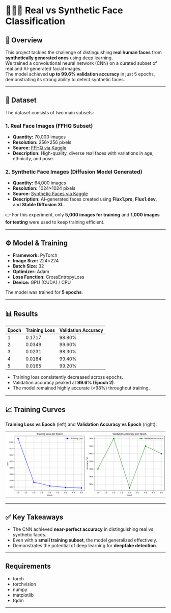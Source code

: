 # 🧑‍🤝‍🧑 Real vs Synthetic Face Classification

## 📌 Overview
This project tackles the challenge of distinguishing **real human faces** from **synthetically generated ones** using deep learning.  
We trained a convolutional neural network (CNN) on a curated subset of real and AI-generated facial images.  
The model achieved **up to 99.6% validation accuracy** in just 5 epochs, demonstrating its strong ability to detect synthetic faces.

---

## 📂 Dataset

The dataset consists of two main subsets:

### 1. Real Face Images (FFHQ Subset)
- **Quantity:** 70,000 images  
- **Resolution:** 256×256 pixels  
- **Source:** [FFHQ via Kaggle](https://www.kaggle.com/c/deepfake-detection-challenge/discussion/122786)  
- **Description:** High-quality, diverse real faces with variations in age, ethnicity, and pose.  

### 2. Synthetic Face Images (Diffusion Model Generated)
- **Quantity:** 64,000 images  
- **Resolution:** 1024×1024 pixels  
- **Source:** [Synthetic Faces via Kaggle](https://www.kaggle.com/datasets/selfishgene/sfhq-t2i-synthetic-faces-from-text-2-image-models)  
- **Description:** AI-generated faces created using **Flux1.pro**, **Flux1.dev**, and **Stable Diffusion XL**.  

👉 For this experiment, only **5,000 images for training** and **1,000 images for testing** were used to keep training efficient.

---

## ⚙️ Model & Training

- **Framework:** PyTorch  
- **Image Size:** 224×224  
- **Batch Size:** 32  
- **Optimizer:** Adam  
- **Loss Function:** CrossEntropyLoss  
- **Device:** GPU (CUDA) / CPU  

The model was trained for **5 epochs**.

---

## 📊 Results

| Epoch | Training Loss | Validation Accuracy |
|-------|---------------|----------------------|
| 1     | 0.1717        | 98.80%              |
| 2     | 0.0349        | 99.60%              |
| 3     | 0.0231        | 98.30%              |
| 4     | 0.0184        | 99.40%              |
| 5     | 0.0165        | 99.20%              |

- Training loss consistently decreased across epochs.  
- Validation accuracy peaked at **99.6% (Epoch 2)**.  
- The model remained highly accurate (>98%) throughout training.

---

## 📈 Training Curves

**Training Loss vs Epoch** (left) and **Validation Accuracy vs Epoch** (right):  

![Training Curves](plots.png)

---

## ✅ Key Takeaways
- The CNN achieved **near-perfect accuracy** in distinguishing real vs synthetic faces.  
- Even with a **small training subset**, the model generalized effectively.  
- Demonstrates the potential of deep learning for **deepfake detection**.  

---

## Requirements
- torch
- torchvision
- numpy
- matplotlib
- tqdm

---


